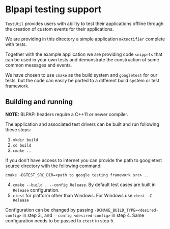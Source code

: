 # Blpapi testing support

`TestUtil` provides users with ability to test their applications offline
through the creation of custom events for their applications.

We are providing in this directory a simple application `mktnotifier`
complete with tests.

Together with the example application we are providing code `snippets` that can
be used in your own tests and demonstrate the construction of some common
messages and events.

We have chosen to use `cmake` as the build system and `googletest` for our
tests, but the code can easily be ported to a different build system or
test framework.

## Building and running

**NOTE:** BLPAPI headers require a C++11 or newer compiler.

The application and associated test drivers can be built and run following
these steps:

1. `mkdir build`
2. `cd build`
3. `cmake ..`

If you don't have access to internet you can provide the path to googletest
source directory with the following command:

`cmake -DGTEST_SRC_DIR=<path to google testing framework src> ..`

4. `cmake --build . --config Release`. By default test cases are built in `Release` configuration.
5. `ctest` for platform other than Windows. For Windows use `ctest -C Release`

Configuration can be changed by passing `-DCMAKE_BUILD_TYPE=<desired-config>`
in step 3., and `--config <desired-config>` in step 4. Same configuration needs
to be passed to `ctest` in step 5.
